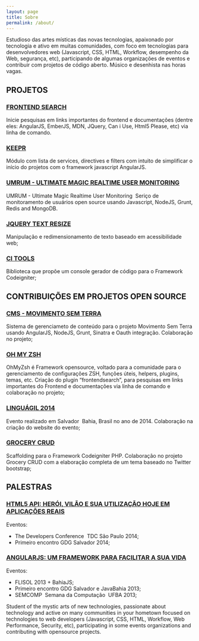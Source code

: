 ```yaml
---
layout: page
title: Sobre
permalink: /about/
---
```

Estudioso das artes místicas das novas tecnologias, apaixonado por tecnologia e ativo em muitas comunidades, com foco em tecnologias para desenvolvedores web (Javascript, CSS, HTML, Workflow, desempenho da Web, segurança, etc), participando de algumas organizações de eventos e contribuir com projetos de código aberto. Músico e desenhista nas horas vagas.

## PROJETOS

### [FRONTEND SEARCH][frontend-search]

Inicie pesquisas em links importantes do frontend e documentações (dentre eles: AngularJS, EmberJS, MDN, JQuery, Can i Use, Html5 Please, etc) via linha de comando.

### [KEEPR][keepr]

Módulo com lista de services, directives e filters com intuito de simplificar o início do
projetos com o framework javascript AngularJS.

### [UMRUM ­- ULTIMATE MAGIC REALTIME USER MONITORING][umrum]

UMRUM - Ultimate Magic Realtime User Monitoring ­ Seriço de monitoramento de usuários open source usando Javascript, NodeJS, Grunt, Redis and MongoDB.

### [JQUERY TEXT RESIZE][jquery-text-resize]

Manipulação e redimensionamento de texto baseado em acessibilidade web;

### [CI TOOLS][ci-tools]

Biblioteca que propõe um console gerador de código para o Framework Codeigniter;

## CONTRIBUIÇÕES EM PROJETOS OPEN SOURCE

### [CMS - MOVIMENTO SEM TERRA][cms-mst]
Sistema de gerenciameto de conteúdo para o projeto Movimento Sem Terra usando AngularJS,
NodeJS, Grunt, Sinatra e Oauth integração. Colaboração no projeto;

### [OH MY ZSH][ohmyzsh]

Oh­My­Zsh é Framework opensource, voltado para a comunidade para o gerenciamento de configurações ZSH, funções úteis, helpers, plugins, temas, etc. Criação do plugin “frontend­search”, para pesquisas em links importantes do
Frontend e documentações via linha de comando e colaboração no projeto;

### [LINGUÁGIL 2014][linguagil-2014]

Evento realizado em Salvador ­ Bahia, Brasil no ano de 2014. Colaboração na criação do website do evento;

### [GROCERY CRUD][grocery-crud]

Scaffolding para o Framework Codeigniter PHP. Colaboração no projeto Grocery CRUD com a elaboração completa de um tema baseado no Twitter bootstrap;

## PALESTRAS

### [HTML5 API: HERÓI, VILÃO E SUA UTILIZAÇÃO HOJE EM APLICAÇÕES REAIS][talk-html5]

Eventos:
- The Developers Conference ­ TDC São Paulo 2014;
- Primeiro encontro GDG Salvador 2014;

### [ANGULARJS: UM FRAMEWORK PARA FACILITAR A SUA VIDA][talk-angularjs-facilitar-sua-vida]

Eventos:
- FLISOL 2013 + BahiaJS;
- Primeiro encontro GDG Salvador e JavaBahia 2013;
- SEMCOMP ­ Semana da Computação ­ UFBA 2013;


Student of the mystic arts of new technologies, passionate about technology and active on many communities in your hometown focused on technologies to web developers (Javascript, CSS, HTML, Workflow, Web Performance, Security, etc), participating in some events organizations and contributing with opensource projects.



[keepr]:https://github.com/willmendesneto/keepr
[linguagil-2014]:http://linguagil.com.br/
[grocery-crud]:http://www.grocerycrud.com
[ohmyzsh]:http://ohmyz.sh/
[ci-tools]:https://github.com/willmendesneto/CI­Tools
[frontend-search]:https://github.com/willmendesneto/frontend­search
[umrum]:https://github.com/frontendbahia/umrum
[jquery-text-resize]:http://willmendesneto.github.io/Jquery­Text­Resize/
[talk-html5]:http://willmendesneto.github.io/Jquery­Text­Resize/
[talk-angularjs-facilitar-sua-vida]:http://willmendesneto.github.io/Jquery­Text­Resize/
[cms-mst]:https://github.com/movimento­sem­terra/cms
